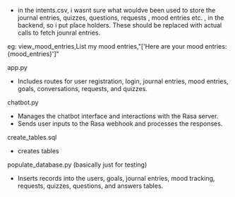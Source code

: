 

- in the intents.csv, i wasnt sure what wouldve been used to store the journal entries, quizzes, questions, requests , mood entries etc. , in the backend, so i put place holders. These should be replaced with actual calls to fetch jounral entries.

eg: view_mood_entries,List my mood entries,"['Here are your mood entries: {mood_entries}']"

app.py
- Includes routes for user registration, login, journal entries, mood entries, goals, conversations, requests, and quizzes.

chatbot.py
- Manages the chatbot interface and interactions with the Rasa server.
- Sends user inputs to the Rasa webhook and processes the responses.

create_tables.sql
- creates tables

populate_database.py (basically just for testing)
- Inserts records into the users, goals, journal entries, mood tracking, requests, quizzes, questions, and answers tables.

